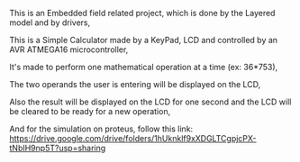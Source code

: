 This is an Embedded field related project, which is done by the Layered model and by drivers,

This is a Simple Calculator made by a KeyPad, LCD and controlled by an AVR ATMEGA16 microcontroller,

It's made to perform one mathematical operation at a time (ex: 36*753),

The two operands the user is entering will be displayed on the LCD,

Also the result will be displayed on the LCD for one second and the LCD will be cleared to be ready for a new operation,

And for the simulation on proteus, follow this link: https://drive.google.com/drive/folders/1hUknklf9xXDGLTCgpjcPX-tNbIH9np5T?usp=sharing
